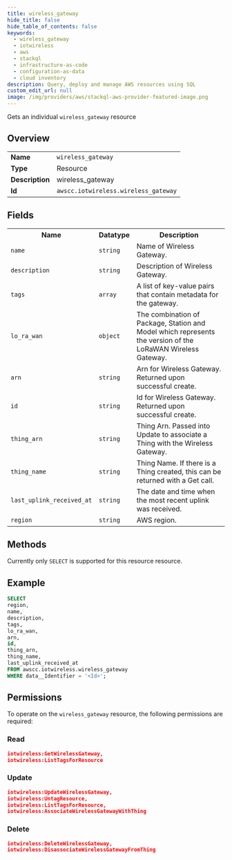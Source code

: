 ```yaml
---
title: wireless_gateway
hide_title: false
hide_table_of_contents: false
keywords:
  - wireless_gateway
  - iotwireless
  - aws
  - stackql
  - infrastructure-as-code
  - configuration-as-data
  - cloud inventory
description: Query, deploy and manage AWS resources using SQL
custom_edit_url: null
image: /img/providers/aws/stackql-aws-provider-featured-image.png
---
```

Gets an individual <code>wireless_gateway</code> resource

## Overview
<table><tbody>
<tr><td><b>Name</b></td><td><code>wireless_gateway</code></td></tr>
<tr><td><b>Type</b></td><td>Resource</td></tr>
<tr><td><b>Description</b></td><td>wireless_gateway</td></tr>
<tr><td><b>Id</b></td><td><code>awscc.iotwireless.wireless_gateway</code></td></tr>
</tbody></table>

## Fields
<table><tbody>
<tr><th>Name</th><th>Datatype</th><th>Description</th></tr>
<tr><td><code>name</code></td><td><code>string</code></td><td>Name of Wireless Gateway.</td></tr>
<tr><td><code>description</code></td><td><code>string</code></td><td>Description of Wireless Gateway.</td></tr>
<tr><td><code>tags</code></td><td><code>array</code></td><td>A list of key-value pairs that contain metadata for the gateway.</td></tr>
<tr><td><code>lo_ra_wan</code></td><td><code>object</code></td><td>The combination of Package, Station and Model which represents the version of the LoRaWAN Wireless Gateway.</td></tr>
<tr><td><code>arn</code></td><td><code>string</code></td><td>Arn for Wireless Gateway. Returned upon successful create.</td></tr>
<tr><td><code>id</code></td><td><code>string</code></td><td>Id for Wireless Gateway. Returned upon successful create.</td></tr>
<tr><td><code>thing_arn</code></td><td><code>string</code></td><td>Thing Arn. Passed into Update to associate a Thing with the Wireless Gateway.</td></tr>
<tr><td><code>thing_name</code></td><td><code>string</code></td><td>Thing Name. If there is a Thing created, this can be returned with a Get call.</td></tr>
<tr><td><code>last_uplink_received_at</code></td><td><code>string</code></td><td>The date and time when the most recent uplink was received.</td></tr>
<tr><td><code>region</code></td><td><code>string</code></td><td>AWS region.</td></tr>

</tbody></table>

## Methods
Currently only <code>SELECT</code> is supported for this resource resource.

## Example
```sql
SELECT
region,
name,
description,
tags,
lo_ra_wan,
arn,
id,
thing_arn,
thing_name,
last_uplink_received_at
FROM awscc.iotwireless.wireless_gateway
WHERE data__Identifier = '<Id>';
```

## Permissions

To operate on the <code>wireless_gateway</code> resource, the following permissions are required:

### Read
```json
iotwireless:GetWirelessGateway,
iotwireless:ListTagsForResource
```

### Update
```json
iotwireless:UpdateWirelessGateway,
iotwireless:UntagResource,
iotwireless:ListTagsForResource,
iotwireless:AssociateWirelessGatewayWithThing
```

### Delete
```json
iotwireless:DeleteWirelessGateway,
iotwireless:DisassociateWirelessGatewayFromThing
```

